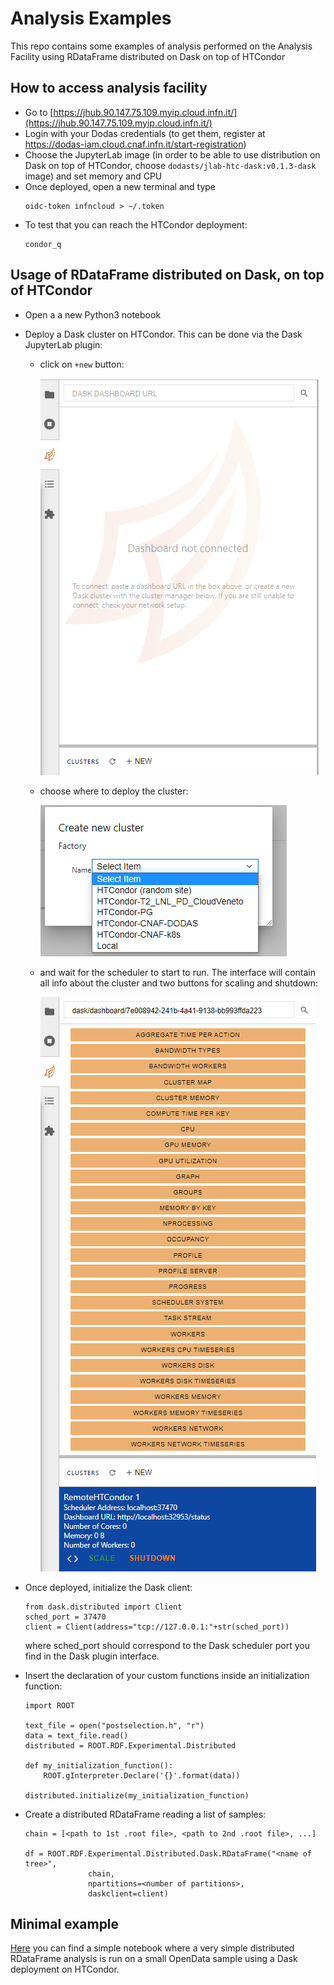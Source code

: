 # Analysis Examples
This repo contains some examples of analysis performed on the Analysis Facility using RDataFrame distributed on Dask on top of HTCondor

## How to access analysis facility
- Go to [https://jhub.90.147.75.109.myip.cloud.infn.it/](https://jhub.90.147.75.109.myip.cloud.infn.it/)
- Login with your Dodas credentials (to get them, register at https://dodas-iam.cloud.cnaf.infn.it/start-registration)
- Choose the JupyterLab image (in order to be able to use distribution on Dask on top of HTCondor, choose ```dodasts/jlab-htc-dask:v0.1.3-dask``` image) and set memory and CPU
- Once deployed, open a new terminal and type 
  ``` 
  oidc-token infncloud > ~/.token 
  ```
- To test that you can reach the HTCondor deployment: 
  ```
  condor_q
  ```

## Usage of RDataFrame distributed on Dask, on top of HTCondor
- Open a a new Python3 notebook
- Deploy a Dask cluster on HTCondor. This can be done via the Dask JupyterLab plugin:
  - click on ```+new``` button:
  
    ![dask_plugin](dask_plugin.PNG)
    
  - choose where to deploy the cluster:
  
    ![dask_choice](dask_choice.png)
    
  - and wait for the scheduler to start to run. The interface will contain all info about the cluster and two buttons for scaling and shutdown:

    ![dask_deployed](dask_deployed.png)

- Once deployed, initialize the Dask client:
  ```
  from dask.distributed import Client
  sched_port = 37470
  client = Client(address="tcp://127.0.0.1:"+str(sched_port))
  ```
  where sched_port should correspond to the Dask scheduler port you find in the Dask plugin interface.
  
- Insert the declaration of your custom functions inside an initialization function:
  ```
  import ROOT
  
  text_file = open("postselection.h", "r")
  data = text_file.read()
  distributed = ROOT.RDF.Experimental.Distributed

  def my_initialization_function():
      ROOT.gInterpreter.Declare('{}'.format(data))
    
  distributed.initialize(my_initialization_function)
  ```
- Create a distributed RDataFrame reading a list of samples:
  ```
  chain = [<path to 1st .root file>, <path to 2nd .root file>, ...]

  df = ROOT.RDF.Experimental.Distributed.Dask.RDataFrame("<name of tree>",
                chain,
                npartitions=<number of partitions>,
                daskclient=client)
  ```

## Minimal example
[Here](notebooks/MinimalExample.ipynb) you can find a simple notebook where a very simple distributed RDataFrame analysis is run on a small OpenData sample using a Dask deployment on HTCondor.
